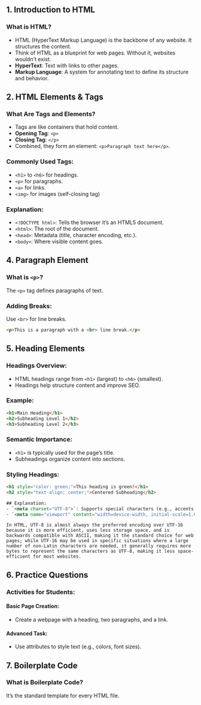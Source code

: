 ## 1. Introduction to HTML

### What is HTML?
- HTML (HyperText Markup Language) is the backbone of any website. It structures the content.
- Think of HTML as a blueprint for web pages. Without it, websites wouldn't exist.
- **HyperText**: Text with links to other pages.
- **Markup Language**: A system for annotating text to define its structure and behavior.

## 2. HTML Elements & Tags
### What Are Tags and Elements?
- Tags are like containers that hold content.
- **Opening Tag**: `<p>`
- **Closing Tag**: `</p>`
- Combined, they form an element: `<p>Paragraph text here</p>`.

### Commonly Used Tags:
- `<h1>` to `<h6>` for headings.
- `<p>` for paragraphs.
- `<a>` for links.
- `<img>` for images (self-closing tag)

### Explanation:
- `<!DOCTYPE html>`: Tells the browser it’s an HTML5 document.
- `<html>`: The root of the document.
- `<head>`: Metadata (title, character encoding, etc.).
- `<body>`: Where visible content goes.

## 4. Paragraph Element

### What is `<p>`?
The `<p>` tag defines paragraphs of text.

### Adding Breaks:
Use `<br>` for line breaks.
```html
<p>This is a paragraph with a <br> line break.</p>
```
## 5. Heading Elements

### Headings Overview:
- HTML headings range from `<h1>` (largest) to `<h6>` (smallest).
- Headings help structure content and improve SEO.

### Example:
```html
<h1>Main Heading</h1>
<h2>Subheading Level 1</h2>
<h3>Subheading Level 2</h3>
```


### Semantic Importance:
- `<h1>` is typically used for the page’s title.
- Subheadings organize content into sections.

### Styling Headings:
```html
<h1 style="color: green;">This heading is green!</h1>
<h2 style="text-align: center;">Centered Subheading</h2>

## Explanation:
- `<meta charset="UTF-8">`: Supports special characters (e.g., accents, symbols).
- `<meta name="viewport" content="width=device-width, initial-scale=1.0">`: Ensures mobile responsiveness.
```
```
In HTML, UTF-8 is almost always the preferred encoding over UTF-16 because it is more efficient, uses less storage space, and is backwards compatible with ASCII, making it the standard choice for web pages; while UTF-16 may be used in specific situations where a large number of non-Latin characters are needed, it generally requires more bytes to represent the same characters as UTF-8, making it less space-efficient for most websites. 

```
## 6. Practice Questions

### Activities for Students:

#### Basic Page Creation:
- Create a webpage with a heading, two paragraphs, and a link.

#### Advanced Task:
- Use attributes to style text (e.g., colors, font sizes).


## 7. Boilerplate Code

### What is Boilerplate Code?
It’s the standard template for every HTML file.

